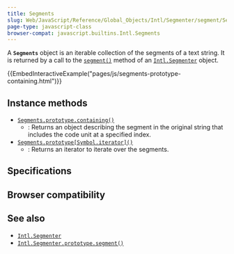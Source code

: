 ```yaml
---
title: Segments
slug: Web/JavaScript/Reference/Global_Objects/Intl/Segmenter/segment/Segments
page-type: javascript-class
browser-compat: javascript.builtins.Intl.Segments
---
```




A **`Segments`** object is an iterable collection of the segments of a text string. It is returned by a call to the [`segment()`](/Web/JavaScript/Reference/Global_Objects/Intl/Segmenter/segment) method of an [`Intl.Segmenter`](/Web/JavaScript/Reference/Global_Objects/Intl/Segmenter) object.

{{EmbedInteractiveExample("pages/js/segments-prototype-containing.html")}}

## Instance methods

- [`Segments.prototype.containing()`](/Web/JavaScript/Reference/Global_Objects/Intl/Segmenter/segment/Segments/containing)
  - : Returns an object describing the segment in the original string that includes the code unit at a specified index.
- [`Segments.prototype[Symbol.iterator]()`](/Web/JavaScript/Reference/Global_Objects/Intl/Segmenter/segment/Segments/Symbol.iterator)
  - : Returns an iterator to iterate over the segments.

## Specifications



## Browser compatibility



## See also

- [`Intl.Segmenter`](/Web/JavaScript/Reference/Global_Objects/Intl/Segmenter)
- [`Intl.Segmenter.prototype.segment()`](/Web/JavaScript/Reference/Global_Objects/Intl/Segmenter/segment)
